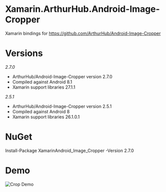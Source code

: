 # Xamarin.ArthurHub.Android-Image-Cropper
Xamarin bindings for https://github.com/ArthurHub/Android-Image-Cropper

# Versions
*2.7.0*
* ArthurHub/Android-Image-Cropper version 2.7.0
* Compiled against Android 8.1
* Xamarin support libraries 27.1.1

*2.5.1*
* ArthurHub/Android-Image-Cropper version 2.5.1
* Compiled against Android 8
* Xamarin support libraries 26.1.0.1

# NuGet

Install-Package XamarinAndroid_Image_Cropper -Version 2.7.0

# Demo
![Crop Demo](https://github.com/ian-hamlin/Xamarin.ArthurHub.Android-Image-Cropper/blob/master/cropper_xamarin.gif)
